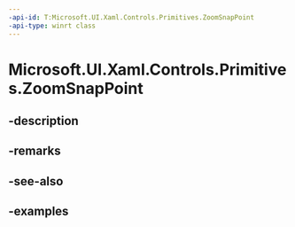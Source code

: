 ```yaml
---
-api-id: T:Microsoft.UI.Xaml.Controls.Primitives.ZoomSnapPoint
-api-type: winrt class
---
```


# Microsoft.UI.Xaml.Controls.Primitives.ZoomSnapPoint

<!--
public class ZoomSnapPoint : Microsoft.UI.Xaml.Controls.Primitives.ZoomSnapPointBase
-->


## -description

## -remarks

## -see-also

## -examples


